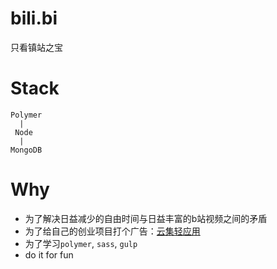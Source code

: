 # bili.bi

只看镇站之宝

# Stack

```
Polymer
  |
 Node
  |
MongoDB
```

# Why

* 为了解决日益减少的自由时间与日益丰富的b站视频之间的矛盾
* 为了给自己的创业项目打个广告：[云集轻应用](http://lydiabox.com)
* 为了学习`polymer`, `sass`, `gulp`
* do it for fun
